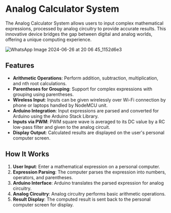 # Analog Calculator System

The Analog Calculator System allows users to input complex mathematical expressions, processed by analog circuitry to provide accurate results. This innovative device bridges the gap between digital and analog worlds, offering a unique computing experience.

![WhatsApp Image 2024-06-26 at 20 06 45_1152d6e3](https://github.com/HardikJainGit/Analog-Calculator/assets/133627261/92d54893-f969-4589-b7af-ac9e66e79cc1)

## Features

- **Arithmetic Operations**: Perform addition, subtraction, multiplication, and nth root calculations.
- **Parentheses for Grouping**: Support for complex expressions with grouping using parentheses.
- **Wireless Input**: Inputs can be given wirelessly over Wi-Fi connection by phone or laptops handled by NodeMCU unit.
- **Arduino Integration**: Input expressions are parsed and converted for Arduino using the Arduino Stack Library.
- **Inputs via PWM**: PWM square wave is averaged to its DC value by a RC low-pass filter and given to the analog circuit.
- **Display Output**: Calculated results are displayed on the user's personal computer screen.

## How It Works

1. **User Input**: Enter a mathematical expression on a personal computer.
2. **Expression Parsing**: The computer parses the expression into numbers, operators, and parentheses.
3. **Arduino Interface**: Arduino translates the parsed expression for analog circuitry.
4. **Analog Circuitry**: Analog circuitry performs basic arithmetic operations.
5. **Result Display**: The computed result is sent back to the personal computer screen for display.
